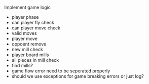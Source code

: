 Implement game logic
  - player phase
  - can player fly check
  - can player move check
  - valid moves
  - player move
  - oppoent remove
  - new mill check
  - player board mills
  - all pieces in mill check
  - find mills?
  - game flow error need to be seperated properly
  - should we use exceptions for game breaking errors or just log?